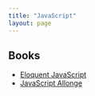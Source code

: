 ```yaml
---
title: "JavaScript"
layout: page
---
```


## Books

- [Eloquent JavaScript](http://eloquentjavascript.net/)
- [JavaScript Allonge](https://leanpub.com/javascript-allonge/read)


